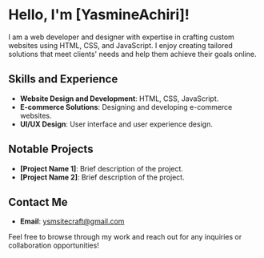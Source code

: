 # Hello, I'm [YasmineAchiri]!

I am a web developer and designer with expertise in crafting custom websites using HTML, CSS, and JavaScript. I enjoy creating tailored solutions that meet clients' needs and help them achieve their goals online.

## Skills and Experience
- **Website Design and Development**: HTML, CSS, JavaScript.
- **E-commerce Solutions**: Designing and developing e-commerce websites.
- **UI/UX Design**: User interface and user experience design.

## Notable Projects
- **[Project Name 1]**: Brief description of the project.
- **[Project Name 2]**: Brief description of the project.

## Contact Me
- **Email**: [ysmsitecraft@gmail.com](mailto:ysmsitecraft@gmail.com)


Feel free to browse through my work and reach out for any inquiries or collaboration opportunities!
